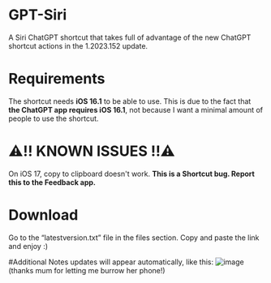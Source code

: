 # GPT-Siri
A Siri ChatGPT shortcut that takes full of advantage of the new ChatGPT shortcut actions in the 1.2023.152 update.

# Requirements
The shortcut needs **iOS 16.1** to be able to use. This is due to the fact that **the ChatGPT app requires iOS 16.1**, not because I want a minimal amount of people to use the shortcut.

# ⚠️‼️ KNOWN ISSUES ‼️⚠️
On iOS 17, copy to clipboard doesn't work. **This is a Shortcut bug. Report this to the Feedback app.**

# Download
Go to the “latestversion.txt” file in the files section. Copy and paste the link and enjoy :)

#Additional Notes
updates will appear automatically, like this: 
![image](https://github.com/Aznbur/GPT-Siri/assets/89152597/5105d0fe-4655-4ba8-8345-bd96811de87a)
(thanks mum for letting me burrow her phone!)

